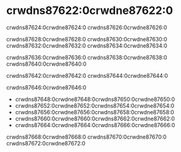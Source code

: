 # crwdns87622:0crwdne87622:0

crwdns87624:0crwdne87624:0 crwdns87626:0crwdne87626:0

crwdns87628:0crwdne87628:0 crwdns87630:0crwdne87630:0 crwdns87632:0crwdne87632:0 crwdns87634:0crwdne87634:0

crwdns87636:0crwdne87636:0 crwdns87638:0crwdne87638:0 crwdns87640:0crwdne87640:0

crwdns87642:0crwdne87642:0 crwdns87644:0crwdne87644:0

crwdns87646:0crwdne87646:0

* crwdns87648:0crwdne87648:0<!--
  ignore -->crwdns87650:0crwdne87650:0
* crwdns87652:0crwdne87652:0<!-- ignore -->crwdns87654:0crwdne87654:0
* crwdns87656:0crwdne87656:0<!-- ignore -->crwdns87658:0crwdne87658:0
* crwdns87660:0crwdne87660:0<!-- ignore
  -->crwdns87662:0crwdne87662:0
* crwdns87664:0crwdne87664:0<!-- ignore -->crwdns87666:0crwdne87666:0

crwdns87668:0crwdne87668:0<!-- ignore --> crwdns87670:0crwdne87670:0<!-- ignore --> crwdns87672:0crwdne87672:0
